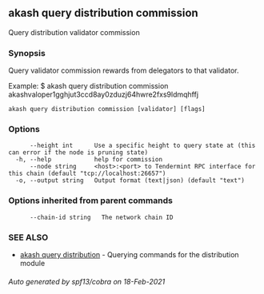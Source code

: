 ## akash query distribution commission

Query distribution validator commission

### Synopsis

Query validator commission rewards from delegators to that validator.

Example:
$ akash query distribution commission akashvaloper1gghjut3ccd8ay0zduzj64hwre2fxs9ldmqhffj

```
akash query distribution commission [validator] [flags]
```

### Options

```
      --height int      Use a specific height to query state at (this can error if the node is pruning state)
  -h, --help            help for commission
      --node string     <host>:<port> to Tendermint RPC interface for this chain (default "tcp://localhost:26657")
  -o, --output string   Output format (text|json) (default "text")
```

### Options inherited from parent commands

```
      --chain-id string   The network chain ID
```

### SEE ALSO

* [akash query distribution](akash_query_distribution.md)	 - Querying commands for the distribution module

###### Auto generated by spf13/cobra on 18-Feb-2021
